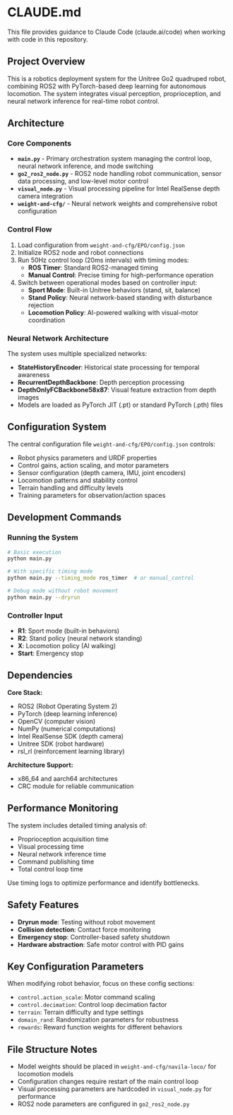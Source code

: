 # CLAUDE.md

This file provides guidance to Claude Code (claude.ai/code) when working with code in this repository.

## Project Overview

This is a robotics deployment system for the Unitree Go2 quadruped robot, combining ROS2 with PyTorch-based deep learning for autonomous locomotion. The system integrates visual perception, proprioception, and neural network inference for real-time robot control.

## Architecture

### Core Components

- **`main.py`** - Primary orchestration system managing the control loop, neural network inference, and mode switching
- **`go2_ros2_node.py`** - ROS2 node handling robot communication, sensor data processing, and low-level motor control
- **`visual_node.py`** - Visual processing pipeline for Intel RealSense depth camera integration
- **`weight-and-cfg/`** - Neural network weights and comprehensive robot configuration

### Control Flow

1. Load configuration from `weight-and-cfg/EPO/config.json`
2. Initialize ROS2 node and robot connections
3. Run 50Hz control loop (20ms intervals) with timing modes:
   - **ROS Timer**: Standard ROS2-managed timing
   - **Manual Control**: Precise timing for high-performance operation
4. Switch between operational modes based on controller input:
   - **Sport Mode**: Built-in Unitree behaviors (stand, sit, balance)
   - **Stand Policy**: Neural network-based standing with disturbance rejection
   - **Locomotion Policy**: AI-powered walking with visual-motor coordination

### Neural Network Architecture

The system uses multiple specialized networks:
- **StateHistoryEncoder**: Historical state processing for temporal awareness
- **RecurrentDepthBackbone**: Depth perception processing
- **DepthOnlyFCBackbone58x87**: Visual feature extraction from depth images
- Models are loaded as PyTorch JIT (.pt) or standard PyTorch (.pth) files

## Configuration System

The central configuration file `weight-and-cfg/EPO/config.json` controls:
- Robot physics parameters and URDF properties
- Control gains, action scaling, and motor parameters
- Sensor configuration (depth camera, IMU, joint encoders)
- Locomotion patterns and stability control
- Terrain handling and difficulty levels
- Training parameters for observation/action spaces

## Development Commands

### Running the System

```bash
# Basic execution
python main.py

# With specific timing mode
python main.py --timing_mode ros_timer  # or manual_control

# Debug mode without robot movement
python main.py --dryrun
```

### Controller Input

- **R1**: Sport mode (built-in behaviors)
- **R2**: Stand policy (neural network standing)
- **X**: Locomotion policy (AI walking)
- **Start**: Emergency stop

## Dependencies

**Core Stack:**
- ROS2 (Robot Operating System 2)
- PyTorch (deep learning inference)
- OpenCV (computer vision)
- NumPy (numerical computations)
- Intel RealSense SDK (depth camera)
- Unitree SDK (robot hardware)
- rsl_rl (reinforcement learning library)

**Architecture Support:**
- x86_64 and aarch64 architectures
- CRC module for reliable communication

## Performance Monitoring

The system includes detailed timing analysis of:
- Proprioception acquisition time
- Visual processing time  
- Neural network inference time
- Command publishing time
- Total control loop time

Use timing logs to optimize performance and identify bottlenecks.

## Safety Features

- **Dryrun mode**: Testing without robot movement
- **Collision detection**: Contact force monitoring
- **Emergency stop**: Controller-based safety shutdown
- **Hardware abstraction**: Safe motor control with PID gains

## Key Configuration Parameters

When modifying robot behavior, focus on these config sections:
- `control.action_scale`: Motor command scaling
- `control.decimation`: Control loop decimation factor
- `terrain`: Terrain difficulty and type settings
- `domain_rand`: Randomization parameters for robustness
- `rewards`: Reward function weights for different behaviors

## File Structure Notes

- Model weights should be placed in `weight-and-cfg/navila-loco/` for locomotion models
- Configuration changes require restart of the main control loop
- Visual processing parameters are hardcoded in `visual_node.py` for performance
- ROS2 node parameters are configured in `go2_ros2_node.py`